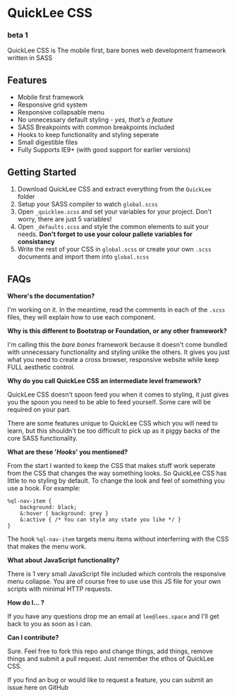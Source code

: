 # QuickLee CSS
### beta 1

QuickLee CSS is The mobile first, bare bones web development framework written in SASS

## Features

* Mobile first framework
* Responsive grid system
* Responsive collapsable menu
* No unnecessary default styling - *yes, that’s a feature*
* SASS Breakpoints with common breakpoints included
* Hooks to keep functionality and styling seperate
* Small digestible files
* Fully Supports IE9+  (with good support for earlier versions)

## Getting Started

1. Download QuickLee CSS and extract everything from the `QuickLee` folder
2. Setup your SASS compiler to watch `global.scss`
3. Open `_quicklee.scss` and set your variables for your project. Don't worry, there are just 5 variables!
4. Open `_defaults.scss` and style the common elements to suit your needs. **Don't forget to use your colour pallete variables for consistancy**
5. Write the rest of your CSS in `global.scss` or create your own `.scss` documents and import them into `global.scss`

## FAQs
**Where's the documentation?**

I'm working on it. In the meantime, read the comments in each of the `.scss` files, they will explain how to use each component.

**Why is this different to Bootstrap or Foundation, or any other framework?**

I'm calling this the *bare bones* framework because it doesn't come bundled with unnecessary functionality and styling unlike the others. It gives you just what you need to create a cross browser, responsive website while keep FULL aesthetic control.

**Why do you call QuickLee CSS an intermediate level framework?**

QuickLee CSS doesn't spoon feed you when it comes to styling, it just gives you the spoon you need to be able to feed yourself. Some care will be required on your part.

There are some features unique to QuickLee CSS which you will need to learn, but this shouldn't be too difficult to pick up as it piggy backs of the core SASS functionality.

**What are these '*Hooks*' you mentioned?**

From the start I wanted to keep the CSS that makes stuff work seperate from the CSS that changes the way something looks. So QuickLee CSS has little to no styling by default. To change the look and feel of something you use a hook. For example:

    %ql-nav-item {
    	background: black;
    	&:hover { background: grey }
    	&:active { /* You can style any state you like */ }
    }

The hook `%ql-nav-item` targets menu items without interferring with the CSS that makes the menu work.

**What about JavaScript functionality?**

There is 1 very small JavaScript file included which controls the responsive menu collapse. You are of course free to use use this JS file for your own scripts with minimal HTTP requests.

**How do I... ?**

If you have any questions drop me an email at `lee@lees.space` and I'll get back to you as soon as I can.

**Can I contribute?**

Sure. Feel free to fork this repo and change things, add things, remove things and submit a pull request. Just remember the ethos of QuickLee CSS.

If you find an bug or would like to request a feature, you can submit an issue here on GitHub